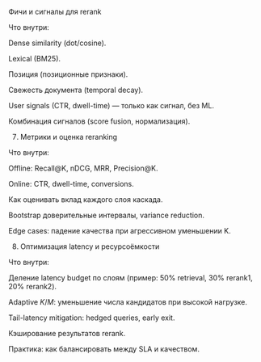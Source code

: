 Фичи и сигналы для rerank

Что внутри:

Dense similarity (dot/cosine).

Lexical (BM25).

Позиция (позиционные признаки).

Свежесть документа (temporal decay).

User signals (CTR, dwell-time) — только как сигнал, без ML.

Комбинация сигналов (score fusion, нормализация).

7. Метрики и оценка reranking

Что внутри:

Offline: Recall@K, nDCG, MRR, Precision@K.

Online: CTR, dwell-time, conversions.

Как оценивать вклад каждого слоя каскада.

Bootstrap доверительные интервалы, variance reduction.

Edge cases: падение качества при агрессивном уменьшении K.

8. Оптимизация latency и ресурсоёмкости

Что внутри:

Деление latency budget по слоям (пример: 50% retrieval, 30% rerank1, 20% rerank2).

Adaptive $K/M$: уменьшение числа кандидатов при высокой нагрузке.

Tail-latency mitigation: hedged queries, early exit.

Кэширование результатов rerank.

Практика: как балансировать между SLA и качеством.